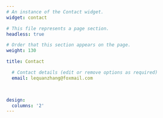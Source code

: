 ```yaml
---
# An instance of the Contact widget.
widget: contact

# This file represents a page section.
headless: true

# Order that this section appears on the page.
weight: 130

title: Contact

  # Contact details (edit or remove options as required)
  email: lequanzhang@foxmail.com

 

design:
  columns: '2'
---
```

